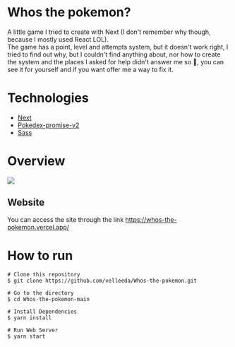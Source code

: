 # Whos the pokemon?

A little game I tried to create with Next (I don't remember why though, because I mostly used React LOL).
<br />
The game has a point, level and attempts system, but it doesn't work right, I tried to find out why, but I couldn't find anything about, nor how to create the system and the places I asked for help didn't answer me so 🤷, you can see it for yourself and if you want offer me a way to fix it.


# Technologies

- [Next](https://nextjs.org/)
- [Pokedex-promise-v2](https://www.npmjs.com/package/pokedex-promise-v2)
- [Sass](https://sass-lang.com/)

# Overview

![](./public/gifs/default.gif)

## Website

You can access the site through the link https://whos-the-pokemon.vercel.app/

# How to run

```
# Clone this repository
$ git clone https://github.com/velleeda/Whos-the-pokemon.git

# Go to the directory
$ cd Whos-the-pokemon-main
```

```
# Install Dependencies
$ yarn install

# Run Web Server
$ yarn start
```